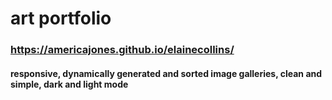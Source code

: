 # art portfolio
### https://americajones.github.io/elainecollins/
#### responsive, dynamically generated and sorted image galleries, clean and simple, dark and light mode
